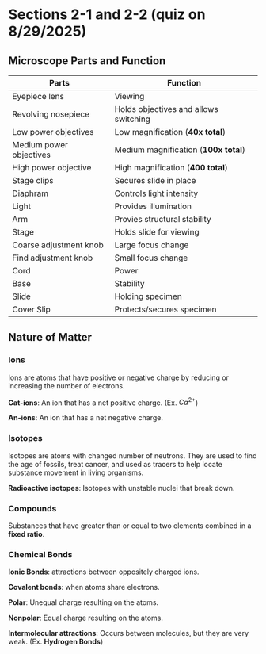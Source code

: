 # Sections 2-1 and 2-2 (quiz on 8/29/2025)

## Microscope Parts and Function

Parts | Function
--- | ---
Eyepiece lens | Viewing
Revolving nosepiece | Holds objectives and allows switching
Low power objectives | Low magnification (**40x total**)
Medium power objectives | Medium magnification (**100x total**)
High power objective | High magnification (**400 total**)
Stage clips | Secures slide in place
Diaphram | Controls light intensity
Light | Provides illumination
Arm | Provies structural stability
Stage | Holds slide for viewing
Coarse adjustment knob | Large focus change
Find adjustment knob | Small focus change
Cord | Power
Base | Stability
Slide | Holding specimen
Cover Slip | Protects/secures specimen
## Nature of Matter
### Ions
Ions are atoms that have positive or negative charge by reducing or increasing the number of electrons.

**Cat-ions**: An ion that has a net positive charge. (Ex. $Ca^{2+}$)

**An-ions**: An ion that has a net negative charge.

### Isotopes

Isotopes are atoms with changed number of neutrons. They are used to find the age of fossils, treat cancer, and used as tracers to help locate substance movement in living organisms.

**Radioactive isotopes**: Isotopes with unstable nuclei that break down.
### Compounds

Substances that have greater than or equal to two elements combined in a **fixed ratio**.

### Chemical Bonds

**Ionic Bonds**: attractions between oppositely charged ions.

**Covalent bonds**: when atoms share electrons.

**Polar**: Unequal charge resulting on the atoms.

**Nonpolar**: Equal charge resulting on the atoms.

**Intermolecular attractions**: Occurs between molecules, but they are very weak. (Ex. **Hydrogen Bonds**)
